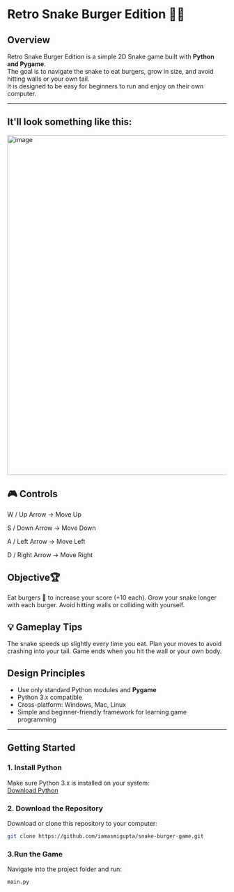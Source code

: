 # Retro Snake Burger Edition 🍔🐍

## Overview
Retro Snake Burger Edition is a simple 2D Snake game built with **Python and Pygame**.  
The goal is to navigate the snake to eat burgers, grow in size, and avoid hitting walls or your own tail.  
It is designed to be easy for beginners to run and enjoy on their own computer.

---
## It'll look something like this:

<img width="747" height="781" alt="image" src="https://github.com/user-attachments/assets/5fbc5e8b-0724-4ed6-9e7d-8d8d094f534f" />

## 🎮 Controls

W / Up Arrow → Move Up

S / Down Arrow → Move Down

A / Left Arrow → Move Left

D / Right Arrow → Move Right

##  Objective🏆

Eat burgers 🍔 to increase your score (+10 each).
Grow your snake longer with each burger.
Avoid hitting walls or colliding with yourself.

## 💡 Gameplay Tips

The snake speeds up slightly every time you eat.
Plan your moves to avoid crashing into your tail.
Game ends when you hit the wall or your own body.

## Design Principles
- Use only standard Python modules and **Pygame**  
- Python 3.x compatible  
- Cross-platform: Windows, Mac, Linux  
- Simple and beginner-friendly framework for learning game programming  

---

## Getting Started

### 1. Install Python
Make sure Python 3.x is installed on your system:  
[Download Python](https://www.python.org/downloads/)

### 2. Download the Repository
Download or clone this repository to your computer:  
```bash
git clone https://github.com/iamasmigupta/snake-burger-game.git

```
### 3.Run the Game
Navigate into the project folder and run:
```bash
main.py



